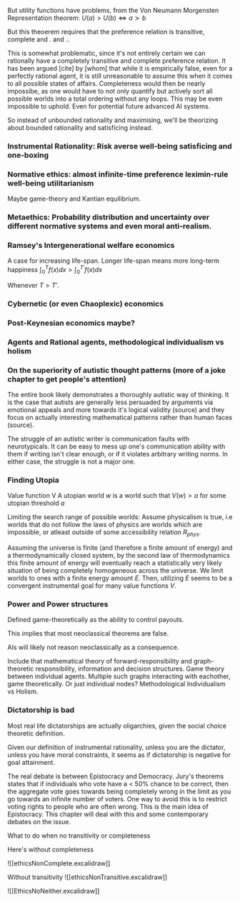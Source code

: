 


But utility functions have problems, from the Von Neumann Morgensten Representation theorem:
$U(a)>U(b) \iff a\succ b$

But this theoerem requires that the preference relation is transitive, complete and . and ..  

This is somewhat problematic, since it's not entirely certain we can rationally have a completely transitive and complete preference relation. It has been argued [cite] by [whom] that while it is empirically false, even for a perfectly rational agent, it is still unreasonable to assume this when it comes to all possible states of affairs. Completeness would then be nearly impossibe, as one would have to not only quantify but actively sort all possible worlds into a total ordering without any loops. This may be even impossible to uphold. Even for potential future advanced AI systems. 

So instead of unbounded rationality and maximising, we'll be theorizing about bounded rationality and satisficing instead. 


### Instrumental Rationality: Risk averse well-being satisficing and one-boxing



### Normative ethics: almost infinite-time preference leximin-rule well-being utilitarianism

Maybe game-theory and Kantian equilibrium.


### Metaethics: Probability distribution and uncertainty over different normative systems and even moral anti-realism.


### Ramsey's Intergenerational welfare economics

A case for increasing life-span. Longer life-span means more long-term happiness
$\int_0^T f(x) dx > \int_0^{T'} f(x) dx$

Whenever $T>T'$. 



### Cybernetic (or even Chaoplexic) economics


### Post-Keynesian economics maybe?
### Agents and Rational agents, methodological individualism vs holism





### On the superiority of autistic thought patterns (more of a joke chapter to get people's attention)

The entire book likely demonstrates a thoroughly autistic way of thinking. It is the case that autists are generally less persuaded by arguments via emotional appeals and more towards it's logical validity (source) and they focus on actually interesting mathematical patterns rather than human faces (source). 

The struggle of an autistic writer is communication faults with neurotypicals. It can be easy to mess up one's communication ability with them if writing isn't clear enough, or if it violates arbitrary writing norms. In either case, the struggle is not a major one. 




### Finding Utopia

Value function V
A utopian world $w$ is a world such that $V(w)>a$ for some utopian threshold $a$ 

Limiting the search range of possible worlds: Assume physicalism is true, i.e worlds that do not follow the laws of physics are worlds which are impossible, or atleast outside of some accessibility relation $R_{phys}$. 

Assuming the universe is finite (and therefore a finite amount of energy) and a thermodynamically closed system, by the second law of thermodynamics this finite amount of energy will eventually reach a statistically very likely situation of being completely homogeneous across the universe. We limit worlds to ones with a finite energy amount $E$. Then, utilizing $E$ seems to be a convergent instrumental goal for many value functions $V$. 







### Power and Power structures

Defined game-theoretically as the ability to control payouts. 

This implies that most neoclassical theorems are false.

AIs will likely not reason neoclassically as a consequence. 

Include that mathematical theory of forward-responsibility and graph-theoretic responsibility, information and decision structures. Game theory between individual agents. Multiple such graphs interacting with eachother, game theoretically. Or just individual nodes? Methodological Individualism vs Holism. 


### Dictatorship is bad

Most real life dictatorships are actually oligarchies, given the social choice theoretic definition. 

Given our definition of instrumental rationality, unless you are the dictator, unless you have moral constraints, it seems as if dictatorship is negative for goal attainment. 

The real debate is between Epistocracy and Democracy. Jury's theorems states that if individuals who vote have a < 50% chance to be correct, then the aggregate vote goes towards being completely wrong in the limit as you go towards an infinite number of voters. One way to avoid this is to restrict voting rights to people who are often wrong. This is the main idea of Epistocracy. This chapter will deal with this and some contemporary debates on the issue. 







What to do when no transitivity or completeness

Here's without completeness

![[ethicsNonComplete.excalidraw]]

Without transitivity
![[ethicsNonTransitive.excalidraw]]


![[EthicsNoNeither.excalidraw]]


